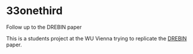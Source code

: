 # 33onethird
Follow up to the DREBIN paper

This is a students project at the WU Vienna trying to replicate the [DREBIN](https://www.researchgate.net/publication/264785935_DREBIN_Effective_and_Explainable_Detection_of_Android_Malware_in_Your_Pocket) paper.
